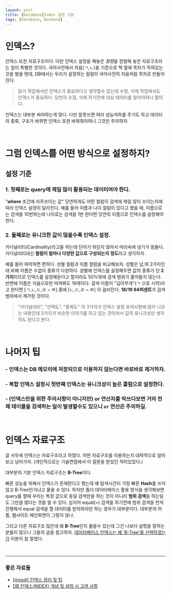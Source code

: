 ```yaml
---
layout: post
title: [Database]Index 설정 기준
tags: [Database, Backend]
---
```


# 인덱스?
인덱스 또한 자료구조이다. 다만 인덱스 설정을 해놓은 *컬럼*을 정렬해 놓은 자료구조라는 점이 특별한 것이다.
국어사전에서 자음(ㄱ,ㄴ)을 기준으로 책 옆에 목차가 적혀있는 것을 봤을 텐데, DB에서는 우리가 설정하는 컬럼이 국어사전의 자음처럼 목차로 만들어진다.

> 읽기 작업에서만 인덱스가 중요하다고 생각할수 있는데 수정, 삭제 작업에서도 인덱스가 중요하다. 당연히 수정, 삭제 하기전에 대상 데이터를 찾아야하니 말이다.

인덱스는 대부분 써야하는게 맞다.
다만 잘못쓰면 여러 성능저하를 주기도 하고 데이터의 종류, 구조가 바뀌면 인덱스 또한 바꿔줘야하니 그것은 주의하자.

<br>

# 그럼 인덱스를 어떤 방식으로 설정하지?

## 설정 기준

### 1. 첫째로는 query에 제일 많이 활용되는 데이터여야 한다.
"**where** 조건에 자주쓰이는 값"
당연하게도 어떤 컬럼이 검색에 제일 많이 쓰이는지에 따라 인덱스 설정이 달라진다. 예를 들어 이름과 나이 컬럼이 있다고 했을 때, 이름으로는 검색을 10번하는데 나이로는 검색을 1번 한다면 당연히 이름으로 인덱스를 설정해야한다.

### 2. 둘째로는 유니크한 값이 많을수록 인덱스 설정.
카디널리티(Cardinality)라고들 하는데 단어가 와닫지 않아서 머리속에 넣기가 힘들다. 카디널리티대신 **컬럼이 얼마나 다양한 값으로 구성되는지 정도**라고 생각하자.

예를 들어 파악하면 편하다. 성별 컬럼과 이름 컬럼을 비교해보자. 성별은 남,여 2가지인데 비해 이름은 수없이 종류가 다양하다.
성별에 인덱스를 설정해두면 값의 종류가 단 **2가지**이므로 인덱스를 설정해둔다고 할지라도 50%밖에 검색 범위가 줄어들지 않는다. 반면에 이름은 자음으로만 따져봐도 19개이다. 검색 이름이 "김아무개"(ㄱ 으로 시작)라고 한다면 [ㄱ,ㄴ,ㄷ,ㄹ ~ ㅉ] 중에 [ㄴ,ㄷ,ㄹ ~ ㅉ] 이 걸러진다. **18/19 94퍼센트**가 검색 범위에서 제거된 것이다.

> "카디널리티", "선택도", "중복도" 이 3가지가 인덱스 설정 유의사항에 많이 나오는 내용인데 3가지가 비슷한 이야기를 하고 있는 것이라서 값의 유니크성만 생각하도 된다고 본다.

<br>

# 나머지 팁
### - 인덱스는 DB 메모리에 저장되므로 이용하지 않는다면 바로바로 제거하자.
### - 복합 인덱스 설정시 첫번째 인덱스는 유니크성이 높은 콜럼으로 설정한다.
### - (인덱스만을 위한 주의사항이 아니지만) or 연산자를 막쓰다보면 거의 전체 테이플을 검색하는 일이 발생할수도 있으니 `or` 연산은 주의하길.

<br>

# 인덱스 자료구조
글 서두에 인덱스는 자료구조라고 하였다. 어떤 자료구조를 이용하는지 대략적으로 알아보고 넘어가자. (개인적으로는 기술면접에서 이 질문을 받았던 적이있었다.)

대부분의 기본 인덱스 자료구조는 **B-Tree**이다. 

빠른 성능을 위해서 인덱스가 존재한다고 했는데 왜 탐색시간이 가장 빠른 **Hash**를 쓰지않고 B-Tree인거냐고 물을 수 있다. 하지만 좀더 데이터베이스 활용 방식을 생각해보면 query를 할때 우리는 특정 값으로 동일 검색만을 하는 것이 아니라 **범위 검색**을 하는일도 그만큼 많다는 것을 알 수 있다. 심지어 equal(=) 검색을 하기전에 범위 검색을 먼저 진행해서 equal 검색을 할 데이터를 받아와야만 하는 경우가 대부분이다. 대부분의 어플, 웹사이트 메인화면이 그렇지 않나.

그리고 다른 자료구조 많은데 왜 **B-Tree**인지 물을수 있는데 그건 나보다 설명을 잘하는 분들이 많으니 그들의 글을 참고하자. 
[데이터베이스 인덱스는 왜 'B-Tree'를 선택하였는가](https://helloinyong.tistory.com/296) 이분이 참 잘썼다.

<br>

---

### 좋은 자료들
- [[mysql] 인덱스 정리 및 팁](https://jojoldu.tistory.com/243)
- [DB 인덱스(INDEX) 개념 및 설정 시 고려 사항](https://junhyunny.github.io/information/database-index-and-considerations/)
